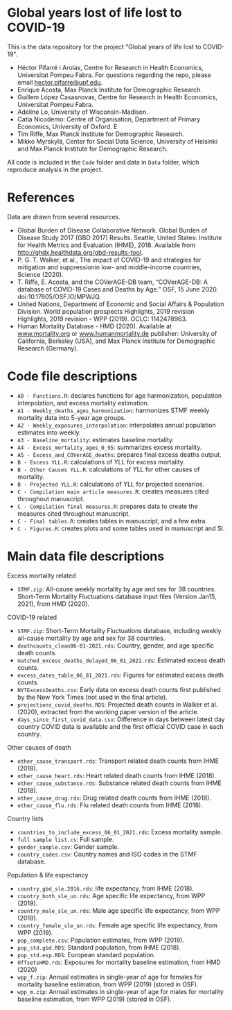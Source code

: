 # Global years lost of life lost to COVID-19

This is the data repository for the project "Global years of life lost to COVID-19".

- Héctor Pifarré i Arolas, Centre for Research in Health Economics, Universitat Pompeu Fabra. For questions regarding the repo, please email hector.pifarre@upf.edu.
- Enrique Acosta, Max Planck Institute for Demographic Research. 
- Guillem López Casasnovas, Centre for Research in Health Economics, Universitat Pompeu Fabra. 
- Adeline Lo, University of Wisconsin-Madison.
- Catia Nicodemo: Centre of Organisation, Department of Primary Economics, University of Oxford. E
- Tim Riffe, Max Planck Institute for Demographic Research. 
- Mikko Myrskylä, Center for Social Data Science, University of Helsinki and Max Planck Institute for Demographic Research. 

All code is included in the `Code` folder and data in `Data` folder, which reproduce analysis in the project.

# References
Data are drawn from several resources.
- Global Burden of Disease Collaborative Network. Global Burden of Disease Study 2017 (GBD 2017) Results.
Seattle, United States: Institute for Health Metrics and Evaluation (IHME), 2018. Available from http://ghdx.healthdata.org/gbd-results-tool.
- P. G. T. Walker, et al., The impact of COVID-19 and strategies for mitigation and suppressionin low- and middle-income countries, Science (2020).
- T. Riffe, E. Acosta, and the COVerAGE-DB team, “COVerAGE-DB: A database of COVID-19 Cases and Deaths by Age.” OSF, 15 June 2020. doi:10.17605/OSF.IO/MPWJQ.
- United Nations, Department of Economic and Social Affairs & Population Division. World population prospects Highlights, 2019 revision Highlights, 2019 revision - WPP (2019). OCLC: 1142478963.
- Human Mortality Database - HMD (2020). Available at www.mortality.org or www.humanmortality.de publisher: University of California, Berkeley (USA), and Max Planck Institute for Demographic Research (Germany).



# Code file descriptions
- `A0 - Functions.R`: declares functions for age harmonization, population interpolation, and excess mortality estimation.
- `A1 - Weekly_deaths_ages_harmonization`: harmonizes STMF weekly mortality data into 5-year age groups.
- `A2 - Weekly_exposures_interpolation`: interpolates annual population estimates into weekly.
- `A3 - Baseline_mortality`: estimates baseline mortality.
- `A4 - Excess_mortality_ages_0_95`: summarizes excess mortality.
- `A5 - Excess_and_COVerAGE_deaths`: prepares final excess deaths output.
- `B - Excess YLL.R`: calculations of YLL for excess mortality.
- `B - Other Causes YLL.R`: calculations of YLL for other causes of mortality.
- `B - Projected YLL.R`: calculations of YLL for projected scenarios.
- `C - Compilation main article measures.R`: creates measures cited throughout manuscript.
- `C - Compilation final measures.R`: prepares data to create the measures cited throughout manuscript.
- `C - Final tables.R`: creates tables in manuscript, and a few extra.
- `C - Figures.R`: creates plots and some tables used in manuscript and SI. 

# Main data file descriptions

Excess mortality related 
- `STMF.zip`: All-cause weekly mortality by age and sex for 38 countries. Short-Term Mortality Fluctuations database input files (Version Jan15, 2021), from HMD (2020).

COVID-19 related 
- `STMF.zip`: Short-Term Mortality Fluctuations database, including weekly all-cause mortality by age and sex for 38 countries.
- `deathcounts_clean06-01-2021.rds`: Country, gender, and age specific death counts.
- `matched_excess_deaths_delayed_06_01_2021.rds`: Estimated excess death counts.
- `excess_dates_table_06_01_2021.rds`: Figures for estimated excess death counts.
- `NYTExcessDeaths.csv`: Early data on excess death counts first published by the New York Times (not used in the final article).
- `projections_covid_deaths.RDS`: Projected death counts in Walker et al. (2020), extracted from the working paper version of the article.
- `days_since_first_covid_data.csv`: Difference in days between latest day country COVID data is available and the first official COVID case in each country.

Other causes of death
- `other_cause_transport.rds`: Transport related death counts from IHME (2018).
- `other_cause_heart.rds`: Heart related death counts from IHME (2018).
- `other_cause_substance.rds`: Substance related death counts from IHME (2018).
- `other_cause_drug.rds`: Drug related death counts from IHME (2018).
- `other_cause_flu.rds`: Flu related death counts from IHME (2018).

Country lists
- `countries_to_include_excess_06_01_2021.rds`: Excess mortality sample.
- `full sample list.cs`: Full sample.
- `gender_sample.csv`: Gender sample.
- `country_codes.csv`: Country names and ISO codes in the STMF database.

Population & life expectancy
- `country_gbd_sle.2016.rds`: life expectancy, from IHME (2018).
- `country_both_sle_un.rds`: Age specific life expectancy, from WPP (2019).
- `country_male_sle_un.rds`: Male age specific life expectancy, from WPP (2019).
- `country_female_sle_un.rds`: Female age specific life expectancy, from WPP (2019).
- `pop_complete.csv`: Population estimates, from WPP (2019).
- `pop_std.gbd.RDS`: Standard population, from IHME (2018).
- `pop_std.esp.RDS`: European standard population.
- `OffsetsHMD.rds`: Exposures for mortality baseline estimation, from HMD (2020)
- `wpp_f.zip`: Annual estimates in single-year of age for females for mortality baseline estimation, from WPP (2019) (stored in OSF).
- `wpp_m.zip`: Annual estimates in single-year of age for males for mortality baseline estimation, from WPP (2019) (stored in OSF).


